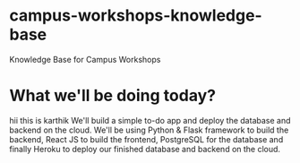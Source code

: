 # campus-workshops-knowledge-base

Knowledge Base for Campus Workshops

# What we'll be doing today?
hii this is karthik
We'll build a simple to-do app and deploy the database and backend on the cloud. We'll be using Python & Flask framework to build the backend, React JS to build the frontend, PostgreSQL for the database and finally Heroku to deploy our finished database and backend on the cloud.
